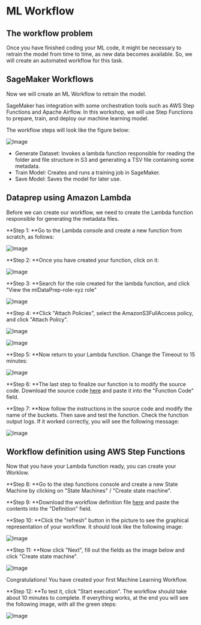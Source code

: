 # ML Workflow

## The workflow problem

Once you have finished coding your ML code, it might be necessary to retrain the model from time to time, as new data becomes available. So, we will create an automated workflow for this task.

## SageMaker Workflows

Now we will create an ML Workflow to retrain the model.

SageMaker has integration with some orchestration tools such as AWS Step Functions and Apache Airflow.
In this workshop, we will use Step Functions to prepare, train, and deploy our machine learning model.

The workflow steps will look like the figure below:

![Image](./images/Figure_1.png)

- Generate Dataset: Invokes a lambda function responsible for reading the folder and file structure in S3 and generating a TSV file containing some metadata.
- Train Model: Creates and runs a training job in SageMaker.
- Save Model: Saves the model for later use.

## Dataprep using Amazon Lambda

Before we can create our workflow, we need to create the Lambda function responsible for generating the metadata files.

**Step 1: **Go to the Lambda console and create a new function from scratch, as follows:

![Image](./images/Figure_2.png)

**Step 2: **Once you have created your function, click on it:

![Image](./images/Figure_3.png)

**Step 3: **Search for the role created for the lambda function, and click "View the mlDataPrep-role-xyz role"

![Image](./images/Figure_4.png)

**Step 4: **Click "Attach Policies", select the AmazonS3FullAccess policy, and click "Attach Policy".

![Image](./images/Figure_5.png)

![Image](./images/Figure_6.png)

**Step 5: **Now return to your Lambda function. Change the Timeout to 15 minutes:

![Image](./images/Figure_7.png)

**Step 6: **The last step to finalize our function is to modify the source code. Download the source code [here](https://raw.githubusercontent.com/gabrielmartinigit/melissa_workshop/master/workflow/code/generate_lst_lambda_template.py) and paste it into the "Function Code" field.

**Step 7: **Now follow the instructions in the source code and modify the name of the buckets. Then save and test the function. Check the function output logs. If it worked correctly, you will see the following message:

![Image](./images/Figure_8.png)

## Workflow definition using AWS Step Functions

Now that you have your Lambda function ready, you can create your Worklow.

**Step 8: **Go to the step functions console and create a new State Machine by clicking on "State Machines" / "Create state machine".

**Step 9: **Download the workflow definition file [here](https://raw.githubusercontent.com/gabrielmartinigit/melissa_workshop/master/workflow/code/model_workflow_template.json) and paste the contents into the "Definition" field.

**Step 10: **Click the "refresh" button in the picture to see the graphical representation of your workflow. It should look like the following image:

![Image](./images/Figure_9.png)

**Step 11: **Now click "Next", fill out the fields as the image below and click "Create state machine".

![Image](./images/Figure_10.png)

Congratulations! You have created your first Machine Learning Workflow. 

**Step 12: **To test it, click "Start execution". The workflow should take about 10 minutes to complete. If everything works, at the end you will see the following image, with all the green steps:

![Image](./images/Figure_11.png)
